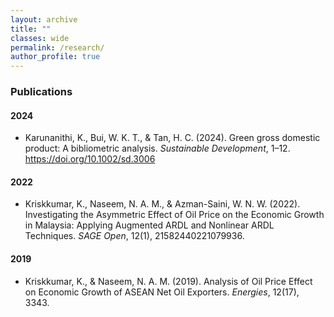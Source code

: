 ```yaml
---
layout: archive
title: ""
classes: wide
permalink: /research/
author_profile: true
---
```



### **Publications**
#### 2024
- Karunanithi, K., Bui, W. K. T., & Tan, H. C. (2024). Green gross domestic product: A bibliometric analysis. *Sustainable Development*, 1–12. https://doi.org/10.1002/sd.3006

#### 2022
- Kriskkumar, K., Naseem, N. A. M., & Azman-Saini, W. N. W. (2022). Investigating the Asymmetric Effect of Oil Price on the Economic Growth in Malaysia: Applying Augmented ARDL and Nonlinear ARDL Techniques. *SAGE Open*, 12(1), 21582440221079936.

#### 2019
- Kriskkumar, K., & Naseem, N. A. M. (2019). Analysis of Oil Price Effect on Economic Growth of ASEAN Net Oil Exporters. *Energies*, 12(17), 3343.
